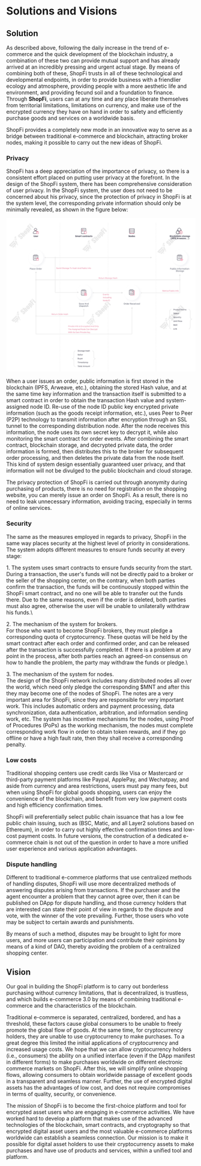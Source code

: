 # Solutions and Visions

## Solution

As described above, following the daily increase in the trend of e-commerce and the quick development of the blockchain industry, a combination of these two can provide mutual support and has already arrived at an incredibly pressing and urgent actual stage. By means of combining both of these, ShopFi trusts in all of these technological and developmental endpoints, in order to provide business with a friendlier ecology and atmosphere, providing people with a more aesthetic life and environment, and providing fecund soil and a foundation to finance. Through **ShopFi**, users can at any time and any place liberate themselves from territorial limitations, limitations on currency, and make use of the encrypted currency they have on hand in order to safety and efficiently purchase goods and services on a worldwide basis.

ShopFi provides a completely new mode in an innovative way to serve as a bridge between traditional e-commerce and blockchain, attracting broker nodes, making it possible to carry out the new ideas of ShopFi.

### **Privacy**

ShopFi has a deep appreciation of the importance of privacy, so there is a consistent effort placed on putting user privacy at the forefront. In the design of the ShopFi system, there has been comprehensive consideration of user privacy. In the ShopFi system, the user does not need to be concerned about his privacy, since the protection of privacy in ShopFi is at the system level, the corresponding private information should only be minimally revealed, as shown in the figure below:

![](<../.gitbook/assets/image (13).png>)



When a user issues an order, public information is first stored in the blockchain (IPFS, Arweave, etc.), obtaining the stored Hash value, and at the same time key information and the transaction itself is submitted to a smart contract in order to obtain the transaction Hash value and system-assigned node ID. Re-use of the node ID public key encrypted private information (such as the goods receipt information, etc.), uses Peer to Peer (P2P) technology to transmit information after encryption through an SSL tunnel to the corresponding distribution node. After the node receives this information, the node uses its own secret key to decrypt it, while also monitoring the smart contract for order events. After combining the smart contract, blockchain storage, and decrypted private data, the order information is formed, then distributes this to the broker for subsequent order processing, and then deletes the private data from the node itself. This kind of system design essentially guaranteed user privacy, and that information will not be divulged to the public blockchain and cloud storage.

The privacy protection of ShopFi is carried out through anonymity during purchasing of products, there is no need for registration on the shopping website, you can merely issue an order on ShopFi. As a result, there is no need to leak unnecessary information, avoiding tracing, especially in terms of online services.

### **Security**

The same as the measures employed in regards to privacy, ShopFi in the same way places security at the highest level of priority in considerations. The system adopts different measures to ensure funds security at every stage:

1\. The system uses smart contracts to ensure funds security from the start.\
During a transaction, the user's funds will not be directly paid to a broker or the seller of the shopping center, on the contrary, when both parties confirm the transaction, the funds will be continuously stopped within the ShopFi smart contract, and no one will be able to transfer out the funds there. Due to the same reasons, even if the order is deleted, both parties must also agree, otherwise the user will be unable to unilaterally withdraw his funds.\


2\. The mechanism of the system for brokers.\
For those who want to become ShopFi brokers, they must pledge a corresponding quota of cryptocurrency. These quotas will be held by the smart contract after each order and confirmed order, and can be released after the transaction is successfully completed. If there is a problem at any point in the process, after both parties reach an agreed-on consensus on how to handle the problem, the party may withdraw the funds or pledge.\


3\. The mechanism of the system for nodes.\
The design of the ShopFi network includes many distributed nodes all over the world, which need only pledge the corresponding $MNT and after this they may become one of the nodes of ShopFi. The notes are a very important area for ShopFi, since they are responsible for very important work. This includes automatic orders and payment processing, data synchronization, data authentication, arbitration, and information sending work, etc. The system has incentive mechanisms for the nodes, using Proof of Procedures (PoPs) as the working mechanism, the nodes must complete corresponding work flow in order to obtain token rewards, and if they go offline or have a high fault rate, then they shall receive a corresponding penalty.

### **Low costs**

Traditional shopping centers use credit cards like Visa or Mastercard or third-party payment platforms like Paypal, ApplePay, and Wechatpay, and aside from currency and area restrictions, users must pay many fees, but when using ShopFi for global goods shopping, users can enjoy the convenience of the blockchain, and benefit from very low payment costs and high efficiency confirmation times.

ShopFi will preferentially select public chain issuance that has a low fee public chain issuing, such as (BSC, Matic, and all Layer2 solutions based on Ethereum), in order to carry out highly effective confirmation times and low-cost payment costs. In future versions, the construction of a dedicated e-commerce chain is not out of the question in order to have a more unified user experience and various application advantages.

### **Dispute handling**

Different to traditional e-commerce platforms that use centralized methods of handling disputes, ShopFi will use more decentralized methods of answering disputes arising from transactions. If the purchaser and the agent encounter a problem that they cannot agree over, then it can be published on DApp for dispute handling, and those currency holders that are interested can state their point of view in regards to the dispute and vote, with the winner of the vote prevailing. Further, those users who vote may be subject to certain awards and punishments.

By means of such a method, disputes may be brought to light for more users, and more users can participation and contribute their opinions by means of a kind of DAO, thereby avoiding the problem of a centralized shopping center.

## Vision

Our goal in building the ShopFi platform is to carry out borderless purchasing without currency limitations, that is decentralized, is trustless, and which builds e-commerce 3.0 by means of combining traditional e-commerce and the characteristics of the blockchain.

Traditional e-commerce is separated, centralized, bordered, and has a threshold, these factors cause global consumers to be unable to freely promote the global flow of goods. At the same time, for cryptocurrency holders, they are unable to use cryptocurrency to make purchases. To a great degree this limited the initial applications of cryptocurrency and increased usage costs. We hope that we can allow cryptocurrency holders (i.e., consumers) the ability on a unified interface (even if the DApp manifest in different forms) to make purchases worldwide on different electronic commerce markets on ShopFi. After this, we will simplify online shopping flows, allowing consumers to obtain worldwide passage of excellent goods in a transparent and seamless manner. Further, the use of encrypted digital assets has the advantages of low cost, and does not require compromises in terms of quality, security, or convenience.

The mission of ShopFi is to become the first-choice platform and tool for encrypted asset users who are engaging in e-commerce activities. We have worked hard to develop a platform that makes use of the advanced technologies of the blockchain, smart contracts, and cryptography so that encrypted digital asset users and the most valuable e-commerce platforms worldwide can establish a seamless connection. Our mission is to make it possible for digital asset holders to use their cryptocurrency assets to make purchases and have use of products and services, within a unified tool and platform.
